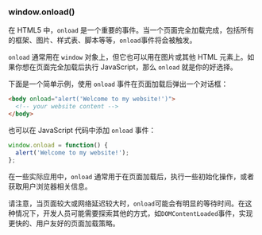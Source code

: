 ### window.onload()

在 HTML5 中，`onload` 是一个重要的事件。当一个页面完全加载完成，包括所有的框架、图片、样式表、脚本等等，`onload`事件将会被触发。

`onload` 通常用在 `window` 对象上，但它也可以用在图片或其他 HTML 元素上。如果你想在页面完全加载后执行 JavaScript，那么 `onload` 就是你的好选择。

下面是一个简单示例，使用 `onload` 事件在页面加载后弹出一个对话框：

```html
<body onload="alert('Welcome to my website!')">
  <!-- your website content -->
</body>
```

也可以在 JavaScript 代码中添加 `onload` 事件：

```js
window.onload = function() {
  alert('Welcome to my website!');
};
```

在一些实际应用中，`onload` 通常用于在页面加载后，执行一些初始化操作，或者获取用户浏览器相关信息。

请注意，当页面较大或网络延迟较大时，`onload`可能会有明显的等待时间。在这种情况下，开发人员可能需要探索其他的方式，如`DOMContentLoaded`事件，实现更快的、用户友好的页面加载策略。